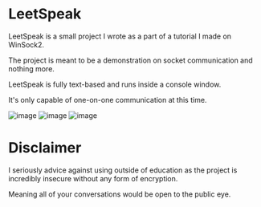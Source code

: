# LeetSpeak


LeetSpeak is a small project I wrote as a part of a tutorial I made on WinSock2.

The project is meant to be a demonstration on socket communication and nothing more.

LeetSpeak is fully text-based and runs inside a console window.

It's only capable of one-on-one communication at this time.

![image](https://user-images.githubusercontent.com/99378532/182023748-3385ad96-9193-44e9-b22c-f8c502f7b9fd.png)
![image](https://user-images.githubusercontent.com/99378532/182023752-66fb0387-8831-4b33-8cb8-6b8a93212683.png)
![image](https://user-images.githubusercontent.com/99378532/182023756-13f3fde3-7095-4ef3-8c86-a5d47c137ed8.png)


# Disclaimer


I seriously advice against using outside of education as the project is incredibly insecure without any form of encryption.

Meaning all of your conversations would be open to the public eye.

